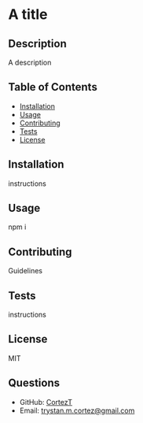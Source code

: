 
# A title

## Description
A description

## Table of Contents
- [Installation](#installation)
- [Usage](#usage)
- [Contributing](#contributing)
- [Tests](#tests)
- [License](#license)

## Installation
instructions

## Usage
npm i

## Contributing
Guidelines

## Tests
instructions

## License
MIT

## Questions
- GitHub: [CortezT](https://github.com/CortezT)
- Email: trystan.m.cortez@gmail.com
    